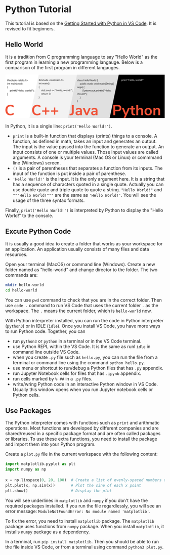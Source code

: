 # Python Tutorial

This tutorial is based on the [Getting Started with Python in VS Code](https://code.visualstudio.com/docs/python/python-tutorial). It is revised to fit beginners.

## Hello World

It is a tradition from C programming language to say "Hello World" as the first program in learning a new programming langauge. Below is a comparison of the first program in different langauges.

![hello-world](./images/hello-world.png)

In Python, it is a single line: `print('Hello World!')`.

- `print` is a built-in function that displays (prints) things to a console. A function, as defined in math, takes an input and generates an output. The input is the value passed into the function to generate an output. An input consists of one or multiple values. Those input values are called arguments. A console is your terminal (Mac OS or Linux) or commmand line (Windows) screen.
- `()` is a pair of parentheses that separates a function from its inputs. The input of the function is put inside a pair of parenthese.
- `'Hello World!'` is the input. It is the only argument here. It is a string that has a sequence of characters quoted in a single quote. Actually you can use double quote and triple quote to quote a string. `"Hello World!"` and `"""Hello World!"""` are the same as `'Hello World!'`. You will see the usage of the three syntax formats.

Finally, `print('Hello World!')` is interpreted by Python to display the "Hello World!" to the console.

## Excute Python Code

It is usually a good idea to create a folder that works as your workspace for an application. An application usually consists of many files and data resources.

Open your terminal (MacOS) or command line (Windows). Create a new folder named as "hello-world" and change director to the folder. The two commands are:

```sh
mkdir hello-world
cd hello-world
```

You can use `pwd` command to check that you are in the correct folder. Then use `code .` command to run VS Code that uses the current folder `.` as the workspace. The `.` means the current folder, which is `hello-world` now.

With Python interpreter installed, you can run the code in Python interpreter (`python3`) or in IDLE (`idle`). Once you install VS Code, you have more ways to run Python code. Together, you can

- run `python3` or `python` in a terminal or in the VS Code terminal.
- use Python REPL within the VS Code. It is the same as runl `idle` in command line outside VS Code.
- when you create `.py` file such as `hello.py`, you can run the file from a terminal or command line using the command `python hello.py`.
- use menu or shortcut to run/debug a Python files that has `.py` appendix.
- run Jupyter Notebook cells for files that has `.ipynb` appendix.
- run cells marked by `% ##` in a `.py` files.
- write/wring Python code in an interactive Python window in VS Code. Usually this window opens when you run Jupyter notebook cells or Python cells.

## Use Packages

The Python interpreter comes with functions such as `print` and arithmatic operations. Most functions are developed by different companies and are shared/reused in a specific package format and are often called packages or libraries. To use these extra functions, you need to install the package and import them into your Python program.

Create a `plot.py` file in the current workspace with the following content:

```python
import matplotlib.pyplot as plt
import numpy as np

x = np.linspace(0, 20, 100)  # Create a list of evenly-spaced numbers over the range
plt.plot(x, np.sin(x))       # Plot the sine of each x point
plt.show()                   # Display the plot
```

You will see underlines in `matplotlib` and `numpy` if you don't have the required packages installed. If you run the file regardlessly, you will see an error message: `ModuleNotFoundError: No module named 'matplotlib'`.

To fix the error, you need to install `matplotlib` package. The `matplotlib` package uses functions from `numpy` package. When you install `matplotlib`, it installs `numpy` package as a dependency.

In a terminal, run `pip install matplotlib`. Then you should be able to run the file inside VS Code, or from a terminal using command `python3 plot.py`.
